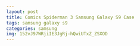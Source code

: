 ```yaml
---
layout: post
title: Comics Spiderman 3 Samsung Galaxy S9 Case
tags: samsung galaxy s9
categories: samsung
img: 152vJ97WRjiIE3JgRj-hQwiUTxZ_ZSXOD
---
```

